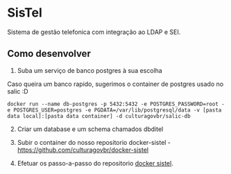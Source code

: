 # SisTel
Sistema de gestão telefonica com integração ao LDAP e SEI.

## Como desenvolver

1. Suba um serviço de banco postgres à sua escolha

Caso queira um banco rapido, sugerimos o container de postgres usado no salic :D

```
docker run --name db-postgres -p 5432:5432 -e POSTGRES_PASSWORD=root -e POSTGRES_USER=postgres -e PGDATA=/var/lib/postgresql/data -v [pasta data local]:[pasta data container] -d culturagovbr/salic-db

```

2. Criar um database e um schema chamados dbditel

3. Subir o container do nosso repositorio docker-sistel - https://github.com/culturagovbr/docker-sistel

4. Efetuar os passo-a-passo do repositorio [docker sistel](https://github.com/culturagovbr/docker-sistel).

